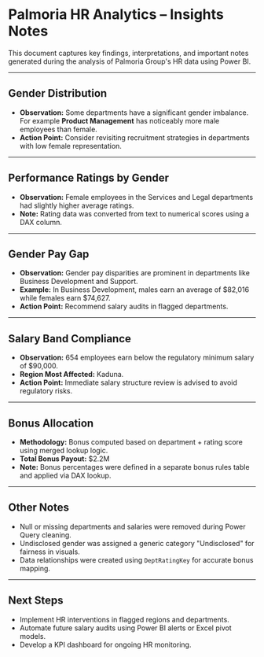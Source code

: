 # Palmoria HR Analytics – Insights Notes

This document captures key findings, interpretations, and important notes generated during the analysis of Palmoria Group's HR data using Power BI.

---

## Gender Distribution

- **Observation:** Some departments have a significant gender imbalance.
For example **Product Management** has noticeably more male employees than female.
- **Action Point:** Consider revisiting recruitment strategies in departments with low female representation.

---

## Performance Ratings by Gender

- **Observation:** Female employees in the Services and Legal departments had slightly higher average ratings.
- **Note:** Rating data was converted from text to numerical scores using a DAX column.

---

## Gender Pay Gap

- **Observation:** Gender pay disparities are prominent in departments like Business Development and Support.
- **Example:** In Business Development, males earn an average of $82,016 while females earn $74,627.
- **Action Point:** Recommend salary audits in flagged departments.

---

## Salary Band Compliance

- **Observation:** 654 employees earn below the regulatory minimum salary of $90,000.
- **Region Most Affected:** Kaduna.
- **Action Point:** Immediate salary structure review is advised to avoid regulatory risks.

---

## Bonus Allocation

- **Methodology:** Bonus computed based on department + rating score using merged lookup logic.
- **Total Bonus Payout:** $2.2M
- **Note:** Bonus percentages were defined in a separate bonus rules table and applied via DAX lookup.

---

## Other Notes

- Null or missing departments and salaries were removed during Power Query cleaning.
- Undisclosed gender was assigned a generic category "Undisclosed" for fairness in visuals.
- Data relationships were created using `DeptRatingKey` for accurate bonus mapping.

---

## Next Steps

- Implement HR interventions in flagged regions and departments.
- Automate future salary audits using Power BI alerts or Excel pivot models.
- Develop a KPI dashboard for ongoing HR monitoring.
